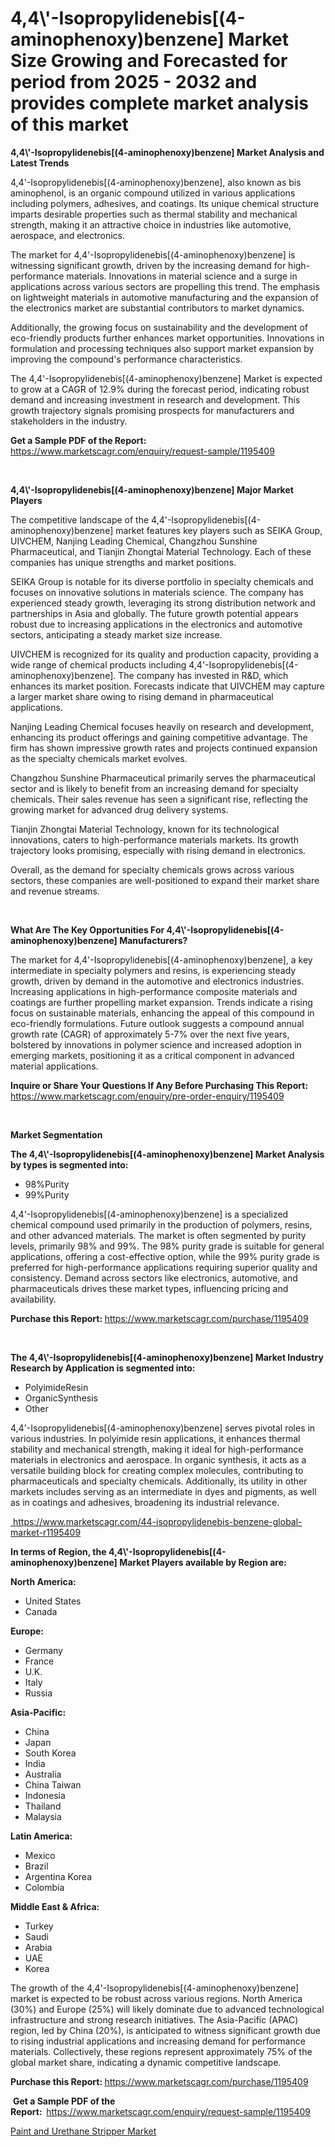 <p><h1>4,4\'-Isopropylidenebis[(4-aminophenoxy)benzene] Market Size Growing and Forecasted for period from 2025 - 2032 and provides complete market analysis of this market</h1></p><p><strong>4,4\'-Isopropylidenebis[(4-aminophenoxy)benzene] Market Analysis and Latest Trends</strong></p>
<p><p>4,4'-Isopropylidenebis[(4-aminophenoxy)benzene], also known as bis aminophenol, is an organic compound utilized in various applications including polymers, adhesives, and coatings. Its unique chemical structure imparts desirable properties such as thermal stability and mechanical strength, making it an attractive choice in industries like automotive, aerospace, and electronics.</p><p>The market for 4,4'-Isopropylidenebis[(4-aminophenoxy)benzene] is witnessing significant growth, driven by the increasing demand for high-performance materials. Innovations in material science and a surge in applications across various sectors are propelling this trend. The emphasis on lightweight materials in automotive manufacturing and the expansion of the electronics market are substantial contributors to market dynamics.</p><p>Additionally, the growing focus on sustainability and the development of eco-friendly products further enhances market opportunities. Innovations in formulation and processing techniques also support market expansion by improving the compound's performance characteristics.</p><p>The 4,4'-Isopropylidenebis[(4-aminophenoxy)benzene] Market is expected to grow at a CAGR of 12.9% during the forecast period, indicating robust demand and increasing investment in research and development. This growth trajectory signals promising prospects for manufacturers and stakeholders in the industry.</p></p>
<p><strong>Get a Sample PDF of the Report:&nbsp;</strong> <a href="https://www.marketscagr.com/enquiry/request-sample/1195409?utm_campaign=2476&utm_medium=2&utm_source=Github&utm_content=ia&utm_term=22032025&utm_id=44-isopropylidenebis4-aminophenoxybenzene">https://www.marketscagr.com/enquiry/request-sample/1195409</a></p>
<p>&nbsp;</p>
<p><strong>4,4\'-Isopropylidenebis[(4-aminophenoxy)benzene] Major Market Players</strong></p>
<p><p>The competitive landscape of the 4,4'-Isopropylidenebis[(4-aminophenoxy)benzene] market features key players such as SEIKA Group, UIVCHEM, Nanjing Leading Chemical, Changzhou Sunshine Pharmaceutical, and Tianjin Zhongtai Material Technology. Each of these companies has unique strengths and market positions.</p><p>SEIKA Group is notable for its diverse portfolio in specialty chemicals and focuses on innovative solutions in materials science. The company has experienced steady growth, leveraging its strong distribution network and partnerships in Asia and globally. The future growth potential appears robust due to increasing applications in the electronics and automotive sectors, anticipating a steady market size increase.</p><p>UIVCHEM is recognized for its quality and production capacity, providing a wide range of chemical products including 4,4'-Isopropylidenebis[(4-aminophenoxy)benzene]. The company has invested in R&D, which enhances its market position. Forecasts indicate that UIVCHEM may capture a larger market share owing to rising demand in pharmaceutical applications.</p><p>Nanjing Leading Chemical focuses heavily on research and development, enhancing its product offerings and gaining competitive advantage. The firm has shown impressive growth rates and projects continued expansion as the specialty chemicals market evolves.</p><p>Changzhou Sunshine Pharmaceutical primarily serves the pharmaceutical sector and is likely to benefit from an increasing demand for specialty chemicals. Their sales revenue has seen a significant rise, reflecting the growing market for advanced drug delivery systems.</p><p>Tianjin Zhongtai Material Technology, known for its technological innovations, caters to high-performance materials markets. Its growth trajectory looks promising, especially with rising demand in electronics.</p><p>Overall, as the demand for specialty chemicals grows across various sectors, these companies are well-positioned to expand their market share and revenue streams.</p></p>
<p>&nbsp;</p>
<p><strong>What Are The Key Opportunities For 4,4\'-Isopropylidenebis[(4-aminophenoxy)benzene] Manufacturers?</strong></p>
<p><p>The market for 4,4'-Isopropylidenebis[(4-aminophenoxy)benzene], a key intermediate in specialty polymers and resins, is experiencing steady growth, driven by demand in the automotive and electronics industries. Increasing applications in high-performance composite materials and coatings are further propelling market expansion. Trends indicate a rising focus on sustainable materials, enhancing the appeal of this compound in eco-friendly formulations. Future outlook suggests a compound annual growth rate (CAGR) of approximately 5-7% over the next five years, bolstered by innovations in polymer science and increased adoption in emerging markets, positioning it as a critical component in advanced material applications.</p></p>
<p><strong>Inquire or Share Your Questions If Any Before Purchasing This Report:</strong> <a href="https://www.marketscagr.com/enquiry/pre-order-enquiry/1195409?utm_campaign=2476&utm_medium=2&utm_source=Github&utm_content=ia&utm_term=22032025&utm_id=44-isopropylidenebis4-aminophenoxybenzene">https://www.marketscagr.com/enquiry/pre-order-enquiry/1195409</a></p>
<p>&nbsp;</p>
<p><strong>Market Segmentation</strong></p>
<p><strong>The 4,4\'-Isopropylidenebis[(4-aminophenoxy)benzene] Market Analysis by types is segmented into:</strong></p>
<p><ul><li>98%Purity</li><li>99%Purity</li></ul></p>
<p><p>4,4'-Isopropylidenebis[(4-aminophenoxy)benzene] is a specialized chemical compound used primarily in the production of polymers, resins, and other advanced materials. The market is often segmented by purity levels, primarily 98% and 99%. The 98% purity grade is suitable for general applications, offering a cost-effective option, while the 99% purity grade is preferred for high-performance applications requiring superior quality and consistency. Demand across sectors like electronics, automotive, and pharmaceuticals drives these market types, influencing pricing and availability.</p></p>
<p><strong>Purchase this Report:&nbsp;</strong><a href="https://www.marketscagr.com/purchase/1195409?utm_campaign=2476&utm_medium=2&utm_source=Github&utm_content=ia&utm_term=22032025&utm_id=44-isopropylidenebis4-aminophenoxybenzene">https://www.marketscagr.com/purchase/1195409</a></p>
<p>&nbsp;</p>
<p><strong>The 4,4\'-Isopropylidenebis[(4-aminophenoxy)benzene] Market Industry Research by Application is segmented into:</strong></p>
<p><ul><li>PolyimideResin</li><li>OrganicSynthesis</li><li>Other</li></ul></p>
<p><p>4,4'-Isopropylidenebis[(4-aminophenoxy)benzene] serves pivotal roles in various industries. In polyimide resin applications, it enhances thermal stability and mechanical strength, making it ideal for high-performance materials in electronics and aerospace. In organic synthesis, it acts as a versatile building block for creating complex molecules, contributing to pharmaceuticals and specialty chemicals. Additionally, its utility in other markets includes serving as an intermediate in dyes and pigments, as well as in coatings and adhesives, broadening its industrial relevance.</p></p>
<p><a href="https://www.marketscagr.com/44-isopropylidenebis-benzene-global-market-r1195409?utm_campaign=2476&utm_medium=2&utm_source=Github&utm_content=ia&utm_term=22032025&utm_id=44-isopropylidenebis4-aminophenoxybenzene">&nbsp;https://www.marketscagr.com/44-isopropylidenebis-benzene-global-market-r1195409</a></p>
<p><strong>In terms of Region, the 4,4\'-Isopropylidenebis[(4-aminophenoxy)benzene] Market Players available by Region are:</strong></p>
<p>
    <p> <strong> North America: </strong>
        <ul>
            <li>United States</li>
            <li>Canada</li>
        </ul>
        </p> 
    <p> <strong> Europe: </strong>
        <ul>
            <li>Germany</li>
            <li>France</li>
            <li>U.K.</li>
            <li>Italy</li>
            <li>Russia</li>
        </ul>
        </p> 
    <p> <strong> Asia-Pacific: </strong>
        <ul>
            <li>China</li>
            <li>Japan</li>
            <li>South Korea</li>
            <li>India</li>
            <li>Australia</li>
            <li>China Taiwan</li>
            <li>Indonesia</li>
            <li>Thailand</li>
            <li>Malaysia</li>
        </ul>
        </p> 
    <p> <strong> Latin America: </strong>
        <ul>
            <li>Mexico</li>
            <li>Brazil</li>
            <li>Argentina Korea</li>
            <li>Colombia</li>
        </ul>
        </p> 
    <p> <strong> Middle East & Africa: </strong>
        <ul>
            <li>Turkey</li>
            <li>Saudi</li>
            <li>Arabia</li>
            <li>UAE</li>
            <li>Korea</li>
        </ul>
    </p>
    </p>
<p><p>The growth of the 4,4'-Isopropylidenebis[(4-aminophenoxy)benzene] market is expected to be robust across various regions. North America (30%) and Europe (25%) will likely dominate due to advanced technological infrastructure and strong research initiatives. The Asia-Pacific (APAC) region, led by China (20%), is anticipated to witness significant growth due to rising industrial applications and increasing demand for performance materials. Collectively, these regions represent approximately 75% of the global market share, indicating a dynamic competitive landscape.</p></p>
<p><strong>Purchase this Report: </strong><a href="https://www.marketscagr.com/purchase/1195409?utm_campaign=2476&utm_medium=2&utm_source=Github&utm_content=ia&utm_term=22032025&utm_id=44-isopropylidenebis4-aminophenoxybenzene">https://www.marketscagr.com/purchase/1195409</a></p>
<p>&nbsp;<strong>Get a Sample PDF of the Report:&nbsp;&nbsp;</strong><a href="https://www.marketscagr.com/enquiry/request-sample/1195409?utm_campaign=2476&utm_medium=2&utm_source=Github&utm_content=ia&utm_term=22032025&utm_id=44-isopropylidenebis4-aminophenoxybenzene">https://www.marketscagr.com/enquiry/request-sample/1195409</a></p>
<p><strong></strong></p>
<p><p><a href="https://github.com/sungbruington660/Market-Research-Report-List-1/blob/main/paint-and-urethane-stripper-market.md?utm_campaign=2476&utm_medium=2&utm_source=Github&utm_content=ia&utm_term=22032025&utm_id=44-isopropylidenebis4-aminophenoxybenzene">Paint and Urethane Stripper Market</a></p></p>